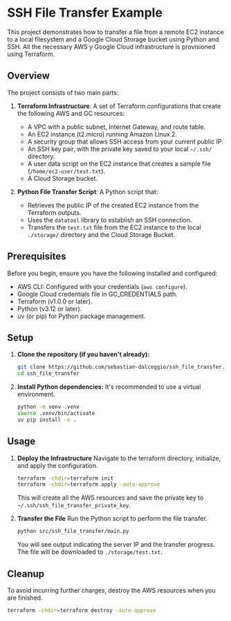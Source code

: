 # SSH File Transfer Example

This project demonstrates how to transfer a file from a remote EC2 instance to a local filesystem and a Google Cloud Storage bucket using Python and SSH. All the necessary AWS y Google Cloud infrastructure is provisioned using Terraform.

## Overview

The project consists of two main parts:

1.  **Terraform Infrastructure**: A set of Terraform configurations that create the following AWS and GC resources:
    *   A VPC with a public subnet, Internet Gateway, and route table.
    *   An EC2 instance (t2.micro) running Amazon Linux 2.
    *   A security group that allows SSH access from your current public IP.
    *   An SSH key pair, with the private key saved to your local `~/.ssh/` directory.
    *   A user data script on the EC2 instance that creates a sample file (`/home/ec2-user/test.txt`).
    *   A Cloud Storage bucket.

2.  **Python File Transfer Script**: A Python script that:
    *   Retrieves the public IP of the created EC2 instance from the Terraform outputs.
    *   Uses the `datatool` library to establish an SSH connection.
    *   Transfers the `test.txt` file from the EC2 instance to the local `./storage/` directory and the Cloud Storage Bucket.

## Prerequisites

Before you begin, ensure you have the following installed and configured:

-   AWS CLI: Configured with your credentials (`aws configure`).
-   Google Cloud credentials file in GC_CREDENTIALS path.
-   Terraform (v1.0.0 or later).
-   Python (v3.12 or later).
-   uv (or pip) for Python package management.

## Setup

1.  **Clone the repository (if you haven't already):**
    ```sh
    git clone https://github.com/sebastian-dalceggio/ssh_file_transfer.git
    cd ssh_file_transfer
    ```

2.  **Install Python dependencies:**
    It's recommended to use a virtual environment.
    ```sh
    python -m venv .venv
    source .venv/bin/activate
    uv pip install -e .
    ```

## Usage

1.  **Deploy the Infrastructure**
    Navigate to the terraform directory, initialize, and apply the configuration.
    ```sh
    terraform -chdir=terraform init
    terraform -chdir=terraform apply -auto-approve
    ```
    This will create all the AWS resources and save the private key to `~/.ssh/ssh_file_transfer_private_key`.

2.  **Transfer the File**
    Run the Python script to perform the file transfer.
    ```sh
    python src/ssh_file_transfer/main.py
    ```
    You will see output indicating the server IP and the transfer progress. The file will be downloaded to `./storage/test.txt`.

## Cleanup

To avoid incurring further charges, destroy the AWS resources when you are finished.

```sh
terraform -chdir=terraform destroy -auto-approve
```


